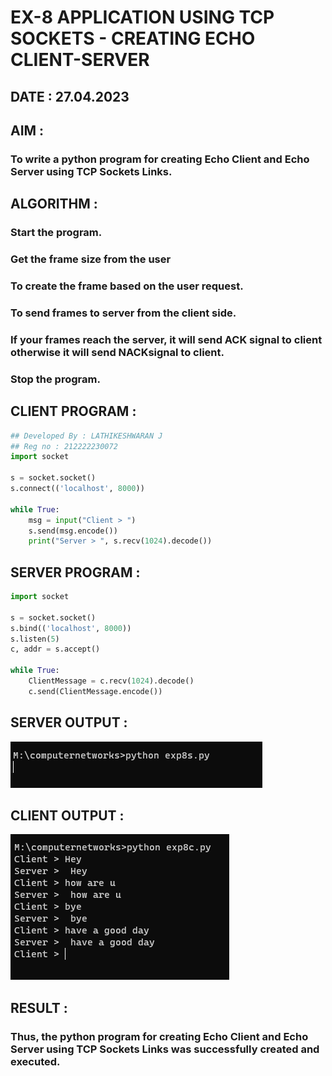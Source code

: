 # EX-8 APPLICATION USING TCP SOCKETS - CREATING ECHO CLIENT-SERVER

## DATE : 27.04.2023

## AIM :
### To write a python program for creating Echo Client and Echo Server using TCP Sockets Links.


## ALGORITHM :

### Start the program.
### Get the frame size from the user
### To create the frame based on the user request.
### To send frames to server from the client side.
### If your frames reach the server, it will send ACK signal to client otherwise it will send NACKsignal to client.
### Stop the program.



## CLIENT PROGRAM :
```python 3
## Developed By : LATHIKESHWARAN J
## Reg no : 212222230072
import socket

s = socket.socket()
s.connect(('localhost', 8000))

while True:
    msg = input("Client > ")
    s.send(msg.encode())
    print("Server > ", s.recv(1024).decode())

```
## SERVER PROGRAM :
```py
import socket

s = socket.socket()
s.bind(('localhost', 8000))
s.listen(5)
c, addr = s.accept()

while True:
    ClientMessage = c.recv(1024).decode()
    c.send(ClientMessage.encode())

```

##  SERVER OUTPUT :
![output](./S.png)
## CLIENT OUTPUT :
![output](./C.png)

## RESULT :
### Thus, the python program for creating Echo Client and Echo Server using TCP Sockets Links was successfully created and executed.
